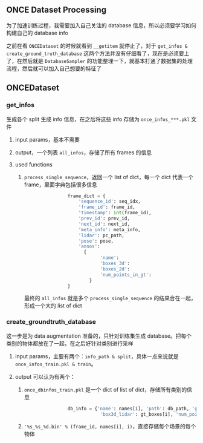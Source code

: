 ## ONCE Dataset Processing

为了加速训练过程，我需要加入自己关注的 database 信息，所以必须要学习如何构建自己的 database info

之前在看 `ONCEDataset` 的时候就看到 `__getitem` 就停止了，对于 `get_infos & create_ground_truth_database` 这两个方法并没有仔细看了，现在是必须要上了，在然后就是 `DatabaseSampler` 的功能整理一下，就基本打通了数据集的处理流程，然后就可以加入自己想要的特征了

## ONCEDataset

### get_infos

生成各个 split 生成 info 信息，在之后将这些 info 存储为 `once_infos_***.pkl` 文件

1. input params，基本不需要

2. output，一个列表 `all_infos`，存储了所有 frames 的信息

3. used functions

   1. `process_single_sequence`，返回一个 list of dict，每一个 dict 代表一个 frame，里面字典包括很多信息

      ```python
                      frame_dict = {
                          'sequence_id': seq_idx,
                          'frame_id': frame_id,
                          'timestamp': int(frame_id),
                          'prev_id': prev_id,
                          'next_id': next_id,
                          'meta_info': meta_info,
                          'lidar': pc_path,
                          'pose': pose,
                          'annos':
                          	{
                                  'name':
                                  'boxes_3d':
                                  'boxes_2d':
                                  'num_points_in_gt':
                              }
                      }
      ```

      最终的 `all_infos` 就是多个 `process_single_sequence` 的结果合在一起，形成一个大的 list of dict

### create_groundtruth_database

这一步是为 data augmentation 准备的，只针对训练集生成 database。把每个类别的物体都放在了一起，在之后好针对类别进行采样

1. input params，主要有两个：`info_path & split`，具体一点来说就是 `once_infos_train.pkl & train`。

2. output 可以认为有两个：

   1. `once_dbinfos_train.pkl` 是一个 dict of list of dict，存储所有类别的信息

      ```python
                      db_info = {'name': names[i], 'path': db_path, 'gt_idx': i,
                                  'box3d_lidar': gt_boxes[i], 'num_points_in_gt': gt_points.shape[0]}
      ```

   2. `'%s_%s_%d.bin' % (frame_id, names[i], i)`，直接存储每个场景的每个物体

